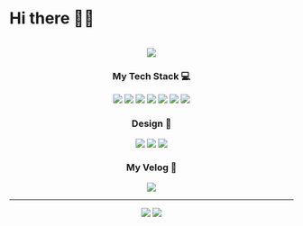 <h1>Hi there 🤙🏻</h1>
<br>

<div align="center">
  <a href="#">
    <img src="https://user-images.githubusercontent.com/93256168/173607743-8db5ec75-1a1b-446c-b601-ffe4f06f5e86.png">
  </a>

  <h3>My Tech Stack 💻</h3>
   <img src="https://img.shields.io/badge/HTML5-E34F26?style=Static&logo=HTML5&logoColor=white&logoWidth=10&logoheight=20">
   <img src="https://img.shields.io/badge/CSS3-1572B6?style=Static&logo=CSS3&logoColor=white">
   <img src="https://img.shields.io/badge/Sass-CC6699?style=Static&logo=Sass&logoColor=white">
   <img src="https://img.shields.io/badge/JavaScript-F7DF1E?style=Static&logo=JavaScript&logoColor=black">
   <img src="https://img.shields.io/badge/React-61DAFB?style=Static&logo=React&logoColor=3776AB">
   <img src="https://img.shields.io/badge/Python-3776AB?style=Static&logo=Python&logoColor=white">
   <img src="https://img.shields.io/badge/Git-F05032?style=Static&logo=Git&logoColor=white">

  <h3>Design 🎨</h3>
  <img src="https://img.shields.io/badge/Adobe Photoshop-31A8FF?style=Static&logo=Adobe Photoshop&logoColor=white">
  <img src="https://img.shields.io/badge/Adobe Illustrator-FF9A00?style=Static&logo=Adobe Illustrator&logoColor=white">
  <img src="https://img.shields.io/badge/Figma-F24E1E?style=Static&logo=Figma&logoColor=white">
  <br>

  <h3>My Velog 🚀</h3>
  <a href="https://velog.io/@ingkejin/series">
    <img src="https://img.shields.io/badge/Velog-20C997?style=Static&logo=Velog&logoColor=white">
  </a>
  <br>
  <hr>
  
  <img src="https://github-readme-stats.vercel.app/api?username=lightup-jin&show_icons=true&theme=blue-green">
  <img src="https://github-readme-stats.vercel.app/api/top-langs/?username=lightup-jin&&layout=compact&theme=blue-green">
</div>

